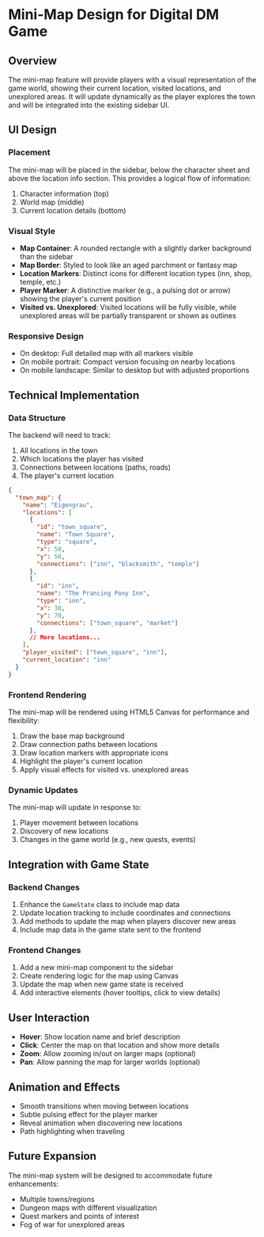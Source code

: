 # Mini-Map Design for Digital DM Game

## Overview
The mini-map feature will provide players with a visual representation of the game world, showing their current location, visited locations, and unexplored areas. It will update dynamically as the player explores the town and will be integrated into the existing sidebar UI.

## UI Design

### Placement
The mini-map will be placed in the sidebar, below the character sheet and above the location info section. This provides a logical flow of information:
1. Character information (top)
2. World map (middle)
3. Current location details (bottom)

### Visual Style
- **Map Container**: A rounded rectangle with a slightly darker background than the sidebar
- **Map Border**: Styled to look like an aged parchment or fantasy map
- **Location Markers**: Distinct icons for different location types (inn, shop, temple, etc.)
- **Player Marker**: A distinctive marker (e.g., a pulsing dot or arrow) showing the player's current position
- **Visited vs. Unexplored**: Visited locations will be fully visible, while unexplored areas will be partially transparent or shown as outlines

### Responsive Design
- On desktop: Full detailed map with all markers visible
- On mobile portrait: Compact version focusing on nearby locations
- On mobile landscape: Similar to desktop but with adjusted proportions

## Technical Implementation

### Data Structure
The backend will need to track:
1. All locations in the town
2. Which locations the player has visited
3. Connections between locations (paths, roads)
4. The player's current location

```json
{
  "town_map": {
    "name": "Eigengrau",
    "locations": [
      {
        "id": "town_square",
        "name": "Town Square",
        "type": "square",
        "x": 50,
        "y": 50,
        "connections": ["inn", "blacksmith", "temple"]
      },
      {
        "id": "inn",
        "name": "The Prancing Pony Inn",
        "type": "inn",
        "x": 30,
        "y": 70,
        "connections": ["town_square", "market"]
      },
      // More locations...
    ],
    "player_visited": ["town_square", "inn"],
    "current_location": "inn"
  }
}
```

### Frontend Rendering
The mini-map will be rendered using HTML5 Canvas for performance and flexibility:

1. Draw the base map background
2. Draw connection paths between locations
3. Draw location markers with appropriate icons
4. Highlight the player's current location
5. Apply visual effects for visited vs. unexplored areas

### Dynamic Updates
The mini-map will update in response to:
1. Player movement between locations
2. Discovery of new locations
3. Changes in the game world (e.g., new quests, events)

## Integration with Game State

### Backend Changes
1. Enhance the `GameState` class to include map data
2. Update location tracking to include coordinates and connections
3. Add methods to update the map when players discover new areas
4. Include map data in the game state sent to the frontend

### Frontend Changes
1. Add a new mini-map component to the sidebar
2. Create rendering logic for the map using Canvas
3. Update the map when new game state is received
4. Add interactive elements (hover tooltips, click to view details)

## User Interaction
- **Hover**: Show location name and brief description
- **Click**: Center the map on that location and show more details
- **Zoom**: Allow zooming in/out on larger maps (optional)
- **Pan**: Allow panning the map for larger worlds (optional)

## Animation and Effects
- Smooth transitions when moving between locations
- Subtle pulsing effect for the player marker
- Reveal animation when discovering new locations
- Path highlighting when traveling

## Future Expansion
The mini-map system will be designed to accommodate future enhancements:
- Multiple towns/regions
- Dungeon maps with different visualization
- Quest markers and points of interest
- Fog of war for unexplored areas

